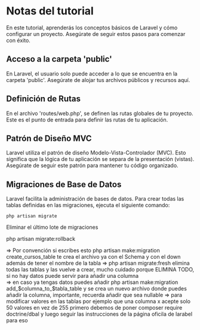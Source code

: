 # Notas del tutorial 

En este tutorial, aprenderás los conceptos básicos de Laravel y cómo configurar un proyecto. Asegúrate de seguir estos pasos para comenzar con éxito.

## Acceso a la carpeta 'public'
En Laravel, el usuario solo puede acceder a lo que se encuentra en la carpeta 'public'. Asegúrate de alojar tus archivos públicos y recursos aquí.

## Definición de Rutas

En el archivo 'routes/web.php', se definen las rutas globales de tu proyecto. Este es el punto de entrada para definir las rutas de tu aplicación.

## Patrón de Diseño MVC

Laravel utiliza el patrón de diseño Modelo-Vista-Controlador (MVC). Esto significa que la lógica de tu aplicación se separa de la presentación (vistas). Asegúrate de seguir este patrón para mantener tu código organizado.

## Migraciones de Base de Datos
Laravel facilita la administración de bases de datos. Para crear todas las tablas definidas en las migraciones, ejecuta el siguiente comando:

`php artisan migrate`

Eliminar el último lote de migraciones

php artisan migrate:rollback

=> Por convención si escribes esto php artisan make:migration create_cursos_table te crea el archivo ya con el Schema y con el down además de tener el nombre de la tabla
=> php artisan migrate:fresh elimina todas las tablas y las vuelve a crear, mucho cuidado porque ELIMINA TODO,  si no hay datos puede servir para añadir una columna  
=> en caso ya tengas datos puedes añadir php artisan make:migration add_$columna_to_$tabla_table y se crea un nuevo archivo donde puedes añadir la columna, importante, recuerda añadir que sea nullable
=> para modificar valores en las tablas por ejemplo que una columna x acepte solo 50 valores en vez de 255 primero debemos de poner composer require doctrine/dbal y luego seguir las instrucciones de la página oficila de larabel para eso 